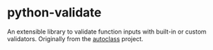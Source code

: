 # python-validate
An extensible library to validate function inputs with built-in or custom validators. Originally from the [autoclass](https://smarie.github.io/python-autoclass/) project.
